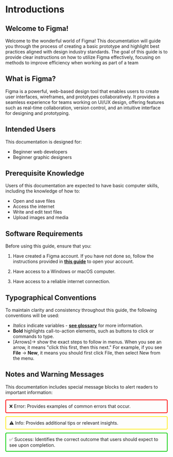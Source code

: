 # Introductions

## Welcome to Figma!

Welcome to the wonderful world of Figma! This documentation will guide you through the process of creating a basic prototype and highlight best practices aligned with design industry standards. The goal of this guide is to provide clear instructions on how to utilize Figma effectively, focusing on methods to improve efficiency when working as part of a team

## What is Figma?

Figma is a powerful, web-based design tool that enables users to create user interfaces, wireframes, and prototypes collaboratively. It provides a seamless experience for teams working on UI/UX design, offering features such as real-time collaboration, version control, and an intuitive interface for designing and prototyping.

## Intended Users

This documentation is designed for:

- Beginner web developers
- Beginner graphic designers

## Prerequisite Knowledge

Users of this documentation are expected to have basic computer skills, including the knowledge of how to:

- Open and save files
- Access the internet
- Write and edit text files
- Upload images and media

## Software Requirements

Before using this guide, ensure that you:

1. Have created a Figma account. If you have not done so, follow the instructions provided in **[this guide](https://help.figma.com/hc/en-us/articles/360039811114-Create-a-Figma-account)** to open your account.

2. Have access to a Windows or macOS computer.
3. Have access to a reliable internet connection.

## Typographical Conventions

To maintain clarity and consistency throughout this guide, the following conventions will be used:

- _Italics_ indicate variables - **[see glossary](glossary.md)** for more information.
- **Bold** highlights call-to-action elements, such as buttons to click or commands to type.
- [Arrows]-> show the exact steps to follow in menus. When you see an arrow, it means "click this first, then this next."
  For example, if you see **File** -> **New**, it means you should first click File, then select New from the menu.

## Notes and Warning Messages

This documentation includes special message blocks to alert readers to important information:

<div style="border: 2px solid #ff0000; padding: 10px; margin: 10px 0; border-radius: 4px;">
❌ Error: Provides examples of common errors that occur.
</div>

<div style="border: 2px solid rgb(255, 236, 28); padding: 10px; margin: 10px 0; border-radius: 4px;">
⚠️ Info: Provides additional tips or relevant insights.
</div>

<div style="border: 2px solid #00cc00; padding: 10px; margin: 10px 0; border-radius: 4px;">
✅ Success: Identifies the correct outcome that users should expect to see upon completion.
</div>
